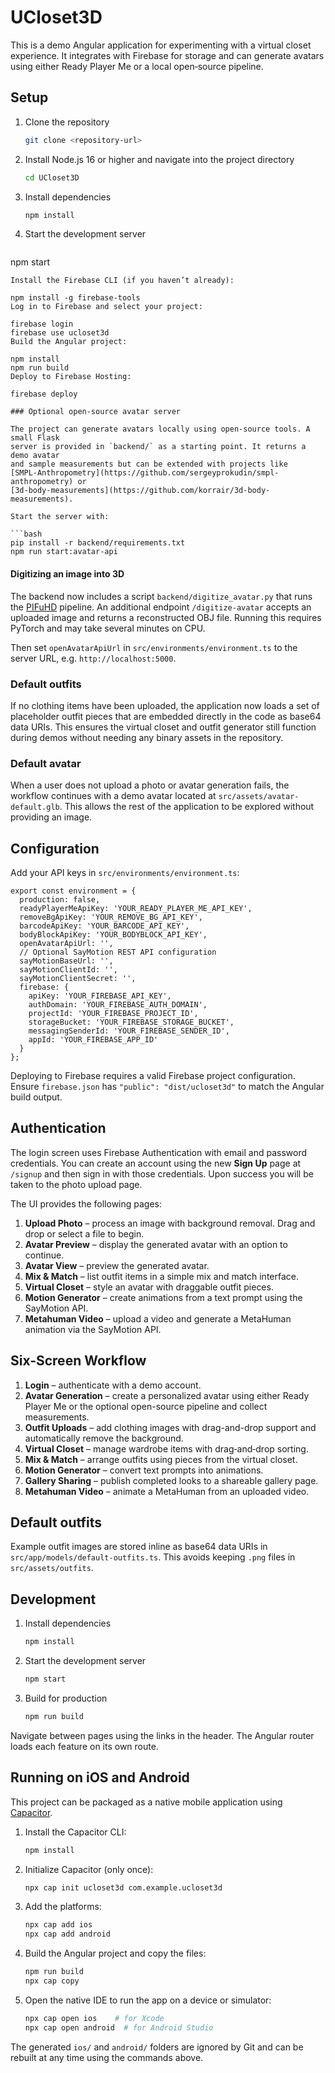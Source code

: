 # UCloset3D

This is a demo Angular application for experimenting with a virtual closet experience. It integrates with Firebase for storage and can generate avatars using either Ready Player Me or a local open‑source pipeline.

## Setup

1. Clone the repository
   ```bash
   git clone <repository-url>
   ```
2. Install Node.js 16 or higher and navigate into the project directory
   ```bash
   cd UCloset3D
   ```
3. Install dependencies
   ```bash
   npm install
   ```
4. Start the development server
   ```bash
  npm start
  ```
Install the Firebase CLI (if you haven’t already):

npm install -g firebase-tools
Log in to Firebase and select your project:

firebase login
firebase use ucloset3d
Build the Angular project:

npm install
npm run build
Deploy to Firebase Hosting:

firebase deploy

### Optional open-source avatar server

The project can generate avatars locally using open-source tools. A small Flask
server is provided in `backend/` as a starting point. It returns a demo avatar
and sample measurements but can be extended with projects like
[SMPL-Anthropometry](https://github.com/sergeyprokudin/smpl-anthropometry) or
[3d-body-measurements](https://github.com/korrair/3d-body-measurements).

Start the server with:

```bash
pip install -r backend/requirements.txt
npm run start:avatar-api
```

#### Digitizing an image into 3D

The backend now includes a script `backend/digitize_avatar.py` that runs the
[PIFuHD](https://github.com/facebookresearch/pifuhd) pipeline. An additional
endpoint `/digitize-avatar` accepts an uploaded image and returns a reconstructed
OBJ file. Running this requires PyTorch and may take several minutes on CPU.

Then set `openAvatarApiUrl` in `src/environments/environment.ts` to the server
URL, e.g. `http://localhost:5000`.

### Default outfits

If no clothing items have been uploaded, the application now loads a set of
placeholder outfit pieces that are embedded directly in the code as base64
data URIs. This ensures the virtual closet and outfit generator still function
during demos without needing any binary assets in the repository.

### Default avatar

When a user does not upload a photo or avatar generation fails, the workflow
continues with a demo avatar located at `src/assets/avatar-default.glb`. This
allows the rest of the application to be explored without providing an image.

## Configuration

Add your API keys in `src/environments/environment.ts`:

```
export const environment = {
  production: false,
  readyPlayerMeApiKey: 'YOUR_READY_PLAYER_ME_API_KEY',
  removeBgApiKey: 'YOUR_REMOVE_BG_API_KEY',
  barcodeApiKey: 'YOUR_BARCODE_API_KEY',
  bodyBlockApiKey: 'YOUR_BODYBLOCK_API_KEY',
  openAvatarApiUrl: '',
  // Optional SayMotion REST API configuration
  sayMotionBaseUrl: '',
  sayMotionClientId: '',
  sayMotionClientSecret: '',
  firebase: {
    apiKey: 'YOUR_FIREBASE_API_KEY',
    authDomain: 'YOUR_FIREBASE_AUTH_DOMAIN',
    projectId: 'YOUR_FIREBASE_PROJECT_ID',
    storageBucket: 'YOUR_FIREBASE_STORAGE_BUCKET',
    messagingSenderId: 'YOUR_FIREBASE_SENDER_ID',
    appId: 'YOUR_FIREBASE_APP_ID'
  }
};
```

Deploying to Firebase requires a valid Firebase project configuration. Ensure `firebase.json` has `"public": "dist/ucloset3d"` to match the Angular build output.

## Authentication

The login screen uses Firebase Authentication with email and password credentials. You can create an account using the new **Sign Up** page at `/signup` and then sign in with those credentials. Upon success you will be taken to the photo upload page.

The UI provides the following pages:
1. **Upload Photo** – process an image with background removal. Drag and drop or select a file to begin.
2. **Avatar Preview** – display the generated avatar with an option to continue.
3. **Avatar View** – preview the generated avatar.
4. **Mix & Match** – list outfit items in a simple mix and match interface.
5. **Virtual Closet** – style an avatar with draggable outfit pieces.
6. **Motion Generator** – create animations from a text prompt using the SayMotion API.
7. **Metahuman Video** – upload a video and generate a MetaHuman animation via the SayMotion API.

## Six-Screen Workflow

1. **Login** – authenticate with a demo account.
2. **Avatar Generation** – create a personalized avatar using either Ready Player Me or the optional open-source pipeline and collect measurements.
3. **Outfit Uploads** – add clothing images with drag-and-drop support and automatically remove the background.
4. **Virtual Closet** – manage wardrobe items with drag‑and‑drop sorting.
5. **Mix & Match** – arrange outfits using pieces from the virtual closet.
6. **Motion Generator** – convert text prompts into animations.
7. **Gallery Sharing** – publish completed looks to a shareable gallery page.
8. **Metahuman Video** – animate a MetaHuman from an uploaded video.

## Default outfits

Example outfit images are stored inline as base64 data URIs in
`src/app/models/default-outfits.ts`. This avoids keeping `.png` files in
`src/assets/outfits`.

## Development

1. Install dependencies
   ```bash
   npm install
   ```
2. Start the development server
   ```bash
   npm start
   ```
3. Build for production
   ```bash
   npm run build
   ```

Navigate between pages using the links in the header. The Angular router loads each feature on its own route.

## Running on iOS and Android

This project can be packaged as a native mobile application using [Capacitor](https://capacitorjs.com/).

1. Install the Capacitor CLI:
   ```bash
   npm install
   ```
2. Initialize Capacitor (only once):
   ```bash
   npx cap init ucloset3d com.example.ucloset3d
   ```
3. Add the platforms:
   ```bash
   npx cap add ios
   npx cap add android
   ```
4. Build the Angular project and copy the files:
   ```bash
   npm run build
   npx cap copy
   ```
5. Open the native IDE to run the app on a device or simulator:
   ```bash
   npx cap open ios    # for Xcode
   npx cap open android  # for Android Studio
   ```

The generated `ios/` and `android/` folders are ignored by Git and can be rebuilt at any time using the commands above.


